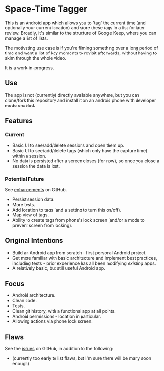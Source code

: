 # Space-Time Tagger

This is an Android app which allows you to 'tag' the current time (and optionally your current location) and store these tags in a list for later review.
Broadly, it's similar to the structure of Google Keep, where you can manage a list of lists.

The motivating use case is if you're filming something over a long period of time and want a list of key moments to revisit afterwards, without having to skim through the whole video.

It is a work-in-progress.

## Use

The app is not (currently) directly available anywhere, but you can clone/fork this repository and install it on an android phone with developer mode enabled.

## Features

### Current

- Basic UI to see/add/delete sessions and open them up.
- Basic UI to see/add/delete tags (which only have the capture time) within a session.
- No data is persisted after a screen closes (for now), so once you close a session the data is lost.

### Potential Future

See [enhancements](https://github.com/kr-matthews/space-time-tagger/issues?q=is%3Aissue+is%3Aopen+label%3Aenhancement) on GitHub.

- Persist session data.
- More tests.
- Add location to tags (and a setting to turn this on/off).
- Map view of tags.
- Ability to create tags from phone's lock screen (and/or a mode to prevent screen from locking).

## Original Intentions

- Build an Android app from scratch - first personal Android project.
- Get more familiar with basic architecture and implement best practices, including tests - prior experience has all been modifying _existing_ apps.
- A relatively basic, but still useful Android app.

## Focus

- Android architecture.
- Clean code.
- Tests.
- Clean git history, with a functional app at all points.
- Android permissions - location in particular.
- Allowing actions via phone lock screen.

## Flaws

See the [issues](https://github.com/kr-matthews/space-time-tagger/issues) on GitHub, in addition to the following:

- (currently too early to list flaws, but I'm sure there will be many soon enough)
